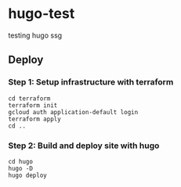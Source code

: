 # hugo-test
testing hugo ssg

## Deploy
### Step 1: Setup infrastructure with terraform
```
cd terraform
terraform init
gcloud auth application-default login
terraform apply
cd ..
```
### Step 2: Build and deploy site with hugo
```
cd hugo
hugo -D
hugo deploy
```